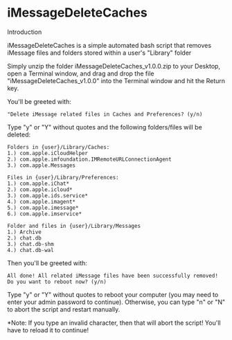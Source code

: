 # iMessageDeleteCaches
Introduction

iMessageDeleteCaches is a simple automated bash script that removes iMessage files and folders stored within a user's "Library" folder 

Simply unzip the folder iMessageDeleteCaches_v1.0.0.zip to your Desktop, open a Terminal window, and drag and drop the file "iMessageDeleteCaches_v1.0.0" into the Terminal window and hit the Return key.

You'll be greeted with:
```
"Delete iMessage related files in Caches and Preferences? (y/n)
```
Type "y" or "Y" without quotes and the following folders/files will be deleted:
```
Folders in {user}/Library/Caches:
1.) com.apple.iCloudHelper 
2.) com.apple.imfoundation.IMRemoteURLConnectionAgent 
3.) com.apple.Messages

Files in {user}/Library/Preferences:
1.) com.apple.iChat* 
2.) com.apple.icloud* 
3.) com.apple.ids.service* 
4.) com.apple.imagent* 
5.) com.apple.imessage* 
6.) com.apple.imservice*

Folder and files in {user}/Library/Messages
1.) Archive
2.) chat.db
3.) chat.db-shm
4.) chat.db-wal
```

Then you'll be greeted with:
```
All done! All related iMessage files have been successfully removed!
Do you want to reboot now? (y/n)
```
Type "y" or "Y" without quotes to reboot your computer (you may need to enter your admin password to continue).
Otherwise, you can type "n" or "N" to abort the script and restart manually.


*Note: If you type an invalid character, then that will abort the script! You'll have to reload it to continue!
